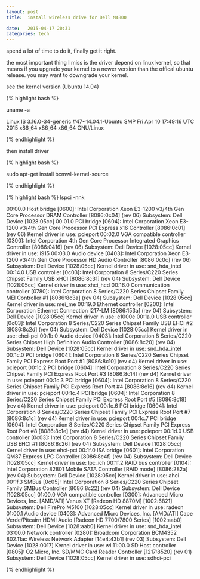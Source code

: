 ```yaml
---
layout: post
title:  install wireless drive for Dell M4800
 
date:   2015-04-17 20:31 
categories: tech 
---
```

spend a lot of time to do it, finally get it right.

the most important thing I miss is the driver depend on linux kernel, so that means if you upgrade your kernel to a newer version than the offical ubuntu release. you may want to downgrade your kernel.

see the kernel version (Ubuntu 14.04)

{% highlight bash %}

uname -a

Linux IS 3.16.0-34-generic #47~14.04.1-Ubuntu SMP Fri Apr 10 17:49:16 UTC 2015 x86_64 x86_64 x86_64 GNU/Linux

{% endhighlight %}

then install driver 

{% highlight bash %}

sudo apt-get install bcmwl-kernel-source

{% endhighlight %}


{% highlight bash %}
lspci -nnk

00:00.0 Host bridge [0600]: Intel Corporation Xeon E3-1200 v3/4th Gen Core Processor DRAM Controller [8086:0c04] (rev 06)
	Subsystem: Dell Device [1028:05cc]
00:01.0 PCI bridge [0604]: Intel Corporation Xeon E3-1200 v3/4th Gen Core Processor PCI Express x16 Controller [8086:0c01] (rev 06)
	Kernel driver in use: pcieport
00:02.0 VGA compatible controller [0300]: Intel Corporation 4th Gen Core Processor Integrated Graphics Controller [8086:0416] (rev 06)
	Subsystem: Dell Device [1028:05cc]
	Kernel driver in use: i915
00:03.0 Audio device [0403]: Intel Corporation Xeon E3-1200 v3/4th Gen Core Processor HD Audio Controller [8086:0c0c] (rev 06)
	Subsystem: Dell Device [1028:05cc]
	Kernel driver in use: snd_hda_intel
00:14.0 USB controller [0c03]: Intel Corporation 8 Series/C220 Series Chipset Family USB xHCI [8086:8c31] (rev 04)
	Subsystem: Dell Device [1028:05cc]
	Kernel driver in use: xhci_hcd
00:16.0 Communication controller [0780]: Intel Corporation 8 Series/C220 Series Chipset Family MEI Controller #1 [8086:8c3a] (rev 04)
	Subsystem: Dell Device [1028:05cc]
	Kernel driver in use: mei_me
00:19.0 Ethernet controller [0200]: Intel Corporation Ethernet Connection I217-LM [8086:153a] (rev 04)
	Subsystem: Dell Device [1028:05cc]
	Kernel driver in use: e1000e
00:1a.0 USB controller [0c03]: Intel Corporation 8 Series/C220 Series Chipset Family USB EHCI #2 [8086:8c2d] (rev 04)
	Subsystem: Dell Device [1028:05cc]
	Kernel driver in use: ehci-pci
00:1b.0 Audio device [0403]: Intel Corporation 8 Series/C220 Series Chipset High Definition Audio Controller [8086:8c20] (rev 04)
	Subsystem: Dell Device [1028:05cc]
	Kernel driver in use: snd_hda_intel
00:1c.0 PCI bridge [0604]: Intel Corporation 8 Series/C220 Series Chipset Family PCI Express Root Port #1 [8086:8c10] (rev d4)
	Kernel driver in use: pcieport
00:1c.2 PCI bridge [0604]: Intel Corporation 8 Series/C220 Series Chipset Family PCI Express Root Port #3 [8086:8c14] (rev d4)
	Kernel driver in use: pcieport
00:1c.3 PCI bridge [0604]: Intel Corporation 8 Series/C220 Series Chipset Family PCI Express Root Port #4 [8086:8c16] (rev d4)
	Kernel driver in use: pcieport
00:1c.4 PCI bridge [0604]: Intel Corporation 8 Series/C220 Series Chipset Family PCI Express Root Port #5 [8086:8c18] (rev d4)
	Kernel driver in use: pcieport
00:1c.6 PCI bridge [0604]: Intel Corporation 8 Series/C220 Series Chipset Family PCI Express Root Port #7 [8086:8c1c] (rev d4)
	Kernel driver in use: pcieport
00:1c.7 PCI bridge [0604]: Intel Corporation 8 Series/C220 Series Chipset Family PCI Express Root Port #8 [8086:8c1e] (rev d4)
	Kernel driver in use: pcieport
00:1d.0 USB controller [0c03]: Intel Corporation 8 Series/C220 Series Chipset Family USB EHCI #1 [8086:8c26] (rev 04)
	Subsystem: Dell Device [1028:05cc]
	Kernel driver in use: ehci-pci
00:1f.0 ISA bridge [0601]: Intel Corporation QM87 Express LPC Controller [8086:8c4f] (rev 04)
	Subsystem: Dell Device [1028:05cc]
	Kernel driver in use: lpc_ich
00:1f.2 RAID bus controller [0104]: Intel Corporation 82801 Mobile SATA Controller [RAID mode] [8086:282a] (rev 04)
	Subsystem: Dell Device [1028:05cc]
	Kernel driver in use: ahci
00:1f.3 SMBus [0c05]: Intel Corporation 8 Series/C220 Series Chipset Family SMBus Controller [8086:8c22] (rev 04)
	Subsystem: Dell Device [1028:05cc]
01:00.0 VGA compatible controller [0300]: Advanced Micro Devices, Inc. [AMD/ATI] Venus XT [Radeon HD 8870M] [1002:6821]
	Subsystem: Dell FirePro M5100 [1028:05cc]
	Kernel driver in use: radeon
01:00.1 Audio device [0403]: Advanced Micro Devices, Inc. [AMD/ATI] Cape Verde/Pitcairn HDMI Audio [Radeon HD 7700/7800 Series] [1002:aab0]
	Subsystem: Dell Device [1028:aab0]
	Kernel driver in use: snd_hda_intel
03:00.0 Network controller [0280]: Broadcom Corporation BCM4352 802.11ac Wireless Network Adapter [14e4:43b1] (rev 03)
	Subsystem: Dell Device [1028:0017]
	Kernel driver in use: wl
11:00.0 SD Host controller [0805]: O2 Micro, Inc. SD/MMC Card Reader Controller [1217:8520] (rev 01)
	Subsystem: Dell Device [1028:05cc]
	Kernel driver in use: sdhci-pci

{% endhighlight %}
